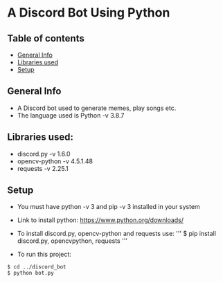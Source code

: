 # A Discord Bot Using Python

## Table of contents
* [General Info](#gen-info)
* [Libraries used](#libs-used)
* [Setup](#setup)

## General Info
* A Discord bot used to generate memes, play songs etc.
* The language used is Python -v 3.8.7

## Libraries used:
* discord.py -v 1.6.0 
* opencv-python -v 4.5.1.48
* requests -v 2.25.1

## Setup
* You must have python -v 3 and pip -v 3 installed in your system
* Link to install python: https://www.python.org/downloads/

* To install discord.py, opencv-python and requests use: 
''' 
$ pip install discord.py, opencvpython, requests 
'''

* To run this project:
```
$ cd ../discord_bot
$ python bot.py
```

